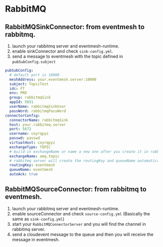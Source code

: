 # RabbitMQ

## RabbitMQSinkConnector: from eventmesh to rabbitmq.

1. launch your rabbitmq server and eventmesh-runtime.
2. enable sinkConnector and check `sink-config.yml`.
3. send a message to eventmesh with the topic defined in `pubSubConfig.subject`
```yaml
pubSubConfig:  
  # default port is 10000
  meshAddress: your.eventmesh.server:10000  
  subject: TopicTest  
  idc: FT  
  env: PRD  
  group: rabbitmqSink  
  appId: 5031  
  userName: rabbitmqSinkUser  
  passWord: rabbitmqPassWord  
connectorConfig:  
  connectorName: rabbitmqSink  
  host: your.rabbitmq.server
  port: 5672  
  username: coyrqpyz  
  passwd: passwd 
  virtualHost: coyrqpyz  
  exchangeType: TOPIC  
  # build-in exchangeName or name a new one after you create it in rabbitmq server.
  exchangeName: amq.topic  
  # rabbitmq server will create the routingKey and queueName automatically after you connect to it if they aren't exist before.
  routingKey: eventmesh  
  queueName: eventmesh  
  autoAck: true
```

## RabbitMQSourceConnector: from rabbitmq to eventmesh.
1. launch your rabbitmq server and eventmesh-runtime.
2. enable sourceConnector and check `source-config.yml` (Basically the same as `sink-config.yml`)
3. start your `RabbitMQConnectorServer` and you will find the channel in rabbitmq server.
4. send a cloudevent message to the queue and then you will receive the message in eventmesh.
